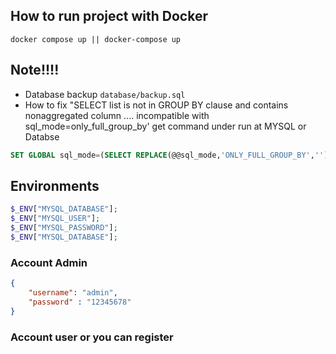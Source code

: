 ## How to run project with Docker
```docker
docker compose up || docker-compose up 
```
## Note!!!!
- Database backup `database/backup.sql`
- How to fix "SELECT list is not in GROUP BY clause and contains nonaggregated column .... incompatible with sql_mode=only_full_group_by' get command under run at MYSQL or Databse 
```sql
SET GLOBAL sql_mode=(SELECT REPLACE(@@sql_mode,'ONLY_FULL_GROUP_BY',''));
```

## Environments
```php
$_ENV["MYSQL_DATABASE"];
$_ENV["MYSQL_USER"];
$_ENV["MYSQL_PASSWORD"];
$_ENV["MYSQL_DATABASE"];
```


### Account Admin 
```json
{
    "username": "admin",
    "password" : "12345678"
}
```

### Account user or you can register 